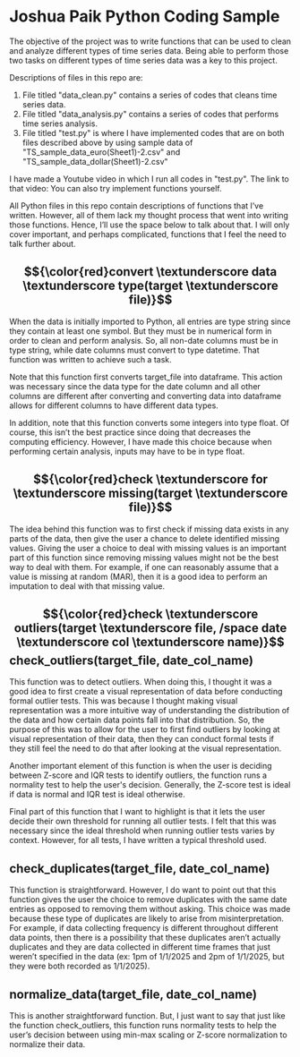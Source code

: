 # Joshua Paik Python Coding Sample
The objective of the project was to write functions that can be used to clean and analyze different types of time series data. Being able to perform those two tasks on different types of time series data was a key to this project.

Descriptions of files in this repo are:
  1) File titled "data_clean.py" contains a series of codes that cleans time series data.
  2) File titled "data_analysis.py" contains a series of codes that performs time series analysis.
  3) File titled "test.py" is where I have implemented codes that are on both files described above by using sample data of "TS_sample_data_euro(Sheet1)-2.csv" and "TS_sample_data_dollar(Sheet1)-2.csv"

I have made a Youtube video in which I run all codes in "test.py". The link to that video:
You can also try implement functions yourself.

All Python files in this repo contain descriptions of functions that I’ve written. However, all of them lack my thought process that went into writing those functions. Hence, I’ll use the space below to talk about that. I will only cover important, and perhaps complicated, functions that I feel the need to talk further about.


$${\color{red}convert \textunderscore data \textunderscore type(target \textunderscore file)}$$
-----
When the data is initially imported to Python, all entries are type string since they contain at least one symbol. But they must be in numerical form in order to clean and perform analysis. So, all non-date columns must be in type string, while date columns must convert to type datetime. That function was written to achieve such a task.

Note that this function first converts target_file into dataframe. This action was necessary since the data type for the date column and all other columns are different after converting and converting data into dataframe allows for different columns to have different data types.

In addition, note that this function converts some integers into type float. Of course, this isn’t the best practice since doing that decreases the computing efficiency. However, I have made this choice because when performing certain analysis, inputs may have to be in type float.


$${\color{red}check \textunderscore for \textunderscore missing(target \textunderscore file)}$$
-----
The idea behind this function was to first check if missing data exists in any parts of the data, then give the user a chance to delete identified missing values. Giving the user a choice to deal with missing values is an important part of this function since removing missing values might not be the best way to deal with them. For example, if one can reasonably assume that a value is missing at random (MAR), then it is a good idea to perform an imputation to deal with that missing value.


$${\color{red}check \textunderscore outliers(target \textunderscore file, /space date \textunderscore col \textunderscore name)}$$
check_outliers(target_file, date_col_name)
-----
This function was to detect outliers. When doing this, I thought it was a good idea to first create a visual representation of data before conducting formal outlier tests. This was because I thought making visual representation was a more intuitive way of understanding the distribution of the data and how certain data points fall into that distribution. So, the purpose of this was to allow for the user to first find outliers by looking at visual representation of their data, then they can conduct formal tests if they still feel the need to do that after looking at the visual representation.

Another important element of this function is when the user is deciding between Z-score and IQR tests to identify outliers, the function runs a normality test to help the user's decision. Generally, the Z-score test is ideal if data is normal and IQR test is ideal otherwise.

Final part of this function that I want to highlight is that it lets the user decide their own threshold for running all outlier tests. I felt that this was necessary since the ideal threshold when running outlier tests varies by context. However, for all tests, I have written a typical threshold used.


check_duplicates(target_file, date_col_name)
-----
This function is straightforward. However, I do want to point out that this function gives the user the choice to remove duplicates with the same date entries as opposed to removing them without asking. This choice was made because these type of duplicates are likely to arise from misinterpretation. For example, if data collecting frequency is different throughout different data points, then there is a possibility that these duplicates aren’t actually duplicates and they are data collected in different time frames that just weren’t specified in the data (ex: 1pm of 1/1/2025 and 2pm of 1/1/2025, but they were both recorded as 1/1/2025).


normalize_data(target_file, date_col_name)
-----
This is another straightforward function. But, I just want to say that just like the function check_outliers, this function runs normality tests to help the user’s decision between using min-max scaling or Z-score normalization to normalize their data.
